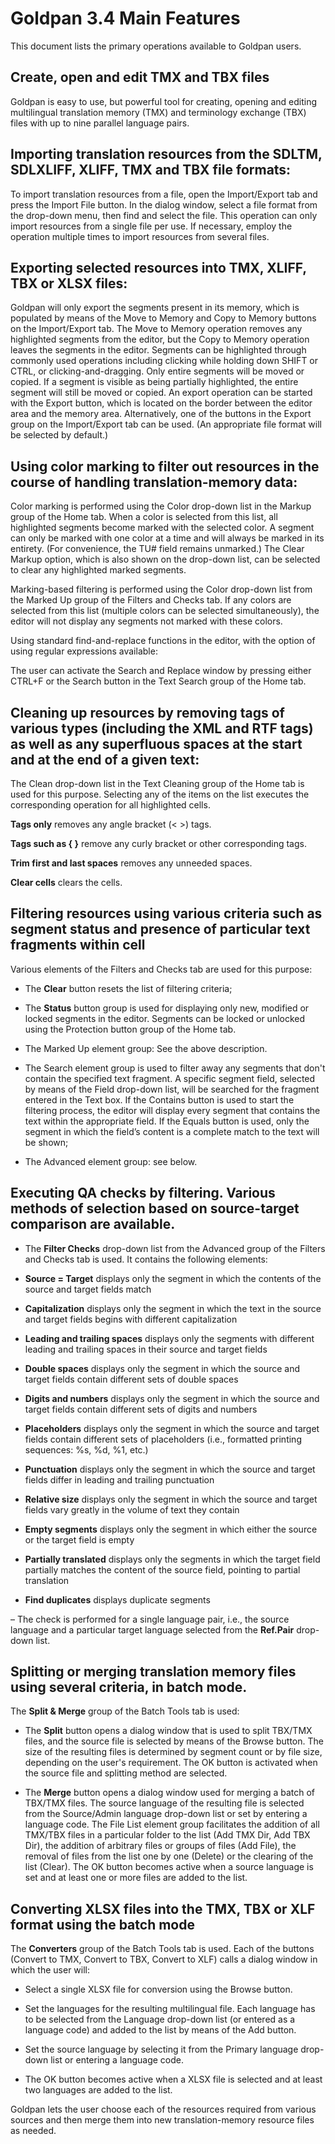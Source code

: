 # Goldpan 3.4 Main Features

This document lists the primary operations available to Goldpan users.

## Create, open and edit TMX and TBX files

Goldpan is easy to use, but powerful tool for creating, opening and editing multilingual translation memory (TMX) and terminology exchange (TBX) files with up to nine parallel language pairs.

## Importing translation resources from the SDLTM, SDLXLIFF, XLIFF, TMX and TBX file formats:

To import translation resources from a file, open the Import/Export tab and press the Import File button. In the dialog window, select a file format from the drop-down menu, then find and select the file. This operation can only import resources from a single file per use. If necessary, employ the operation multiple times to import resources from several files.

## Exporting selected resources into TMX, XLIFF, TBX or XLSX files:

Goldpan will only export the segments present in its memory, which is populated by means of the Move to Memory and Copy to Memory buttons on the Import/Export tab. The Move to Memory operation removes any highlighted segments from the editor, but the Copy to Memory operation leaves the segments in the editor. Segments can be highlighted through commonly used operations including clicking while holding down SHIFT or CTRL, or clicking-and-dragging. Only entire segments will be moved or copied. If a segment is visible as being partially highlighted, the entire segment will still be moved or copied. An export operation can be started with the Export button, which is located on the border between the editor area and the memory area. Alternatively, one of the buttons in the Export group on the Import/Export tab can be used. (An appropriate file format will be selected by default.)

## Using color marking to filter out resources in the course of handling translation-memory data:

Color marking is performed using the Color drop-down list in the Markup group of the Home tab. When a color is selected from this list, all highlighted segments become marked with the selected color. A segment can only be marked with one color at a time and will always be marked in its entirety. (For convenience, the TU# field remains unmarked.) The Clear Markup option, which is also shown on the drop-down list, can be selected to clear any highlighted marked segments.

Marking-based filtering is performed using the Color drop-down list from the Marked Up group of the Filters and Checks tab. If any colors are selected from this list (multiple colors can be selected simultaneously), the editor will not display any segments not marked with these colors.

Using standard find-and-replace functions in the editor, with the option of using regular expressions available:

The user can activate the Search and Replace window by pressing either CTRL+F or the Search button in the Text Search group of the Home tab.

## Cleaning up resources by removing tags of various types (including the XML and RTF tags) as well as any superfluous spaces at the start and at the end of a given text:

The Clean drop-down list in the Text Cleaning group of the Home tab is used for this purpose. Selecting any of the items on the list executes the corresponding operation for all highlighted cells.

**Tags only** removes any angle bracket (< >) tags.

**Tags such as { }** remove any curly bracket or other corresponding tags.

**Trim first and last spaces** removes any unneeded spaces.

**Clear cells** clears the cells.

## Filtering resources using various criteria such as segment status and presence of particular text fragments within cell

Various elements of the Filters and Checks tab are used for this purpose:

- The **Clear** button resets the list of filtering criteria;

- The **Status** button group is used for displaying only new, modified or locked segments in the editor. Segments can be locked or unlocked using the Protection button group of the Home tab.

- The Marked Up element group: See the above description.

- The Search element group is used to filter away any segments that don't contain the specified text fragment. A specific segment field, selected by means of the Field drop-down list, will be searched for the fragment entered in the Text box. If the Contains button is used to start the filtering process, the editor will display every segment that contains the text within the appropriate field. If the Equals button is used, only the segment in which the field’s content is a complete match to the text will be shown;

- The Advanced element group: see below.

## Executing QA checks by filtering. Various methods of selection based on source-target comparison are available.

- The **Filter Checks** drop-down list from the Advanced group of the Filters and Checks tab is used. It contains the following elements:

- **Source = Target** displays only the segment in which the contents of the source and target fields match

- **Capitalization** displays only the segment in which the text in the source and target fields begins with different capitalization

- **Leading and trailing spaces** displays only the segments with different leading and trailing spaces in their source and target fields

- **Double spaces** displays only the segment in which the source and target fields contain different sets of double spaces

- **Digits and numbers** displays only the segment in which the source and target fields contain different sets of digits and numbers

- **Placeholders** displays only the segment in which the source and target fields contain different sets of placeholders (i.e., formatted printing sequences: %s, %d, %1, etc.)

- **Punctuation** displays only the segment in which the source and target fields differ in leading and trailing punctuation

- **Relative size** displays only the segment in which the source and target fields vary greatly in the volume of text they contain

- **Empty segments** displays only the segment in which either the source or the target field is empty

- **Partially translated** displays only the segments in which the target field partially matches the content of the source field, pointing to partial translation

- **Find duplicates** displays duplicate segments

– The check is performed for a single language pair, i.e., the source language and a particular target language selected from the **Ref.Pair** drop-down list.

## Splitting or merging translation memory files using several criteria, in batch mode.

The **Split & Merge** group of the Batch Tools tab is used:

- The **Split** button opens a dialog window that is used to split TBX/TMX files, and the source file is selected by means of the Browse button. The size of the resulting files is determined by segment count or by file size, depending on the user's requirement. The OK button is activated when the source file and splitting method are selected.

- The **Merge** button opens a dialog window used for merging a batch of TBX/TMX files. The source language of the resulting file is selected from the Source/Admin language drop-down list or set by entering a language code. The File List element group facilitates the addition of all TMX/TBX files in a particular folder to the list (Add TMX Dir, Add TBX Dir), the addition of arbitrary files or groups of files (Add File), the removal of files from the list one by one (Delete) or the clearing of the list (Clear). The OK button becomes active when a source language is set and at least one or more files are added to the list.

## Converting XLSX files into the TMX, TBX or XLF format using the batch mode

The **Converters** group of the Batch Tools tab is used. Each of the buttons (Convert to TMX, Convert to TBX, Convert to XLF) calls a dialog window in which the user will:

- Select a single XLSX file for conversion using the Browse button.

- Set the languages for the resulting multilingual file. Each language has to be selected from the Language drop-down list (or entered as a language code) and added to the list by means of the Add button.

- Set the source language by selecting it from the Primary language drop-down list or entering a language code.

- The OK button becomes active when a XLSX file is selected and at least two languages are added to the list.

Goldpan lets the user choose each of the resources required from various sources and then merge them into new translation-memory resource files as needed.
